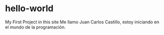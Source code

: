 # hello-world
My First Project in this site
Me llamo Juan Carlos Castillo, estoy iniciando en el mundo de la programación. 
